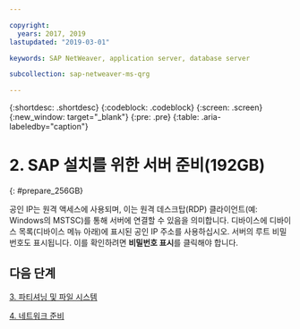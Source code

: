 ```yaml
---

copyright:
  years: 2017, 2019
lastupdated: "2019-03-01"

keywords: SAP NetWeaver, application server, database server

subcollection: sap-netweaver-ms-qrg

---
```


{:shortdesc: .shortdesc}
{:codeblock: .codeblock}
{:screen: .screen}
{:new_window: target="_blank"}
{:pre: .pre}
{:table: .aria-labeledby="caption"}

# 2. SAP 설치를 위한 서버 준비(192GB)
{: #prepare_256GB}

공인 IP는 원격 액세스에 사용되며, 이는 원격 데스크탑(RDP) 클라이언트(예: Windows의 MSTSC)를 통해 서버에 연결할 수 있음을 의미합니다. 디바이스에 디바이스 목록(디바이스 메뉴 아래)에 표시된 공인 IP 주소를 사용하십시오. 서버의 루트 비밀번호도 표시됩니다. 이를 확인하려면 **비밀번호 표시**를 클릭해야 합니다.

## 다음 단계

 [3. 파티셔닝 및 파일 시스템](/docs/infrastructure/sap-netweaver-ms-qrg?topic=sap-netweaver-ms-qrg-3-partitioning-and-file-systems)

 [4. 네트워크 준비](/docs/infrastructure/sap-netweaver-ms-qrg?topic=sap-netweaver-ms-qrg-network)
